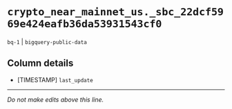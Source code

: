 # `crypto_near_mainnet_us._sbc_22dcf5969e424eafb36da53931543cf0`
`bq-1` | `bigquery-public-data`

## Column details
* [TIMESTAMP] `last_update`

-------------------------------------------------------------------------------
*Do not make edits above this line.*
